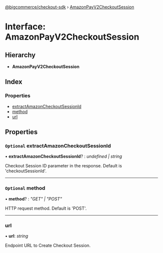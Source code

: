 [@bigcommerce/checkout-sdk](../README.md) › [AmazonPayV2CheckoutSession](amazonpayv2checkoutsession.md)

# Interface: AmazonPayV2CheckoutSession

## Hierarchy

* **AmazonPayV2CheckoutSession**

## Index

### Properties

* [extractAmazonCheckoutSessionId](amazonpayv2checkoutsession.md#optional-extractamazoncheckoutsessionid)
* [method](amazonpayv2checkoutsession.md#optional-method)
* [url](amazonpayv2checkoutsession.md#url)

## Properties

### `Optional` extractAmazonCheckoutSessionId

• **extractAmazonCheckoutSessionId**? : *undefined | string*

Checkout Session ID parameter in the response. Default is 'checkoutSessionId'.

___

### `Optional` method

• **method**? : *"GET" | "POST"*

HTTP request method. Default is 'POST'.

___

###  url

• **url**: *string*

Endpoint URL to Create Checkout Session.
